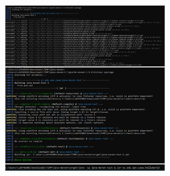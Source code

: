 ![Empaquetado con maven en directorio donde se esta trabajando](image.png)
![Ejecucion de nuevo para empaquetar archivo helloworld.java](image-1.png)
![Falto ejecutar](image-2.png)